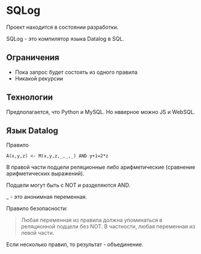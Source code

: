 SQLog
=========
Проект находится в состоянии разработки.

SQLog - это компилятор языка Datalog в SQL.

Ограничения
----
  - Пока запрос будет состоять из одного правила
  - Никакой рекурсии

Технологии
----
Предполагается, что Python и MySQL.
Но нвверное можно JS и WebSQL.

Язык Datalog
----
Правило

    A(x,y,z) <- M(x,y,z,_,_,_) AND y+1=2*z
    
В правой части подцели реляционные либо арифметические (сравнение арифметических выражений).

Подцели могут быть с NOT и разделяются AND.

_ - это анонимная переменная.

Правило безопасности:

> Любая переменная из правила должна упоминаться в реляционной подцели без NOT. В частности, любая переменная из левой части.

Если несколько правил, то результат - объединение.